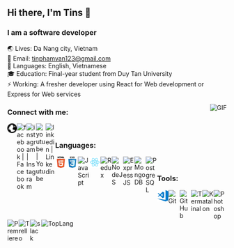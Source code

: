 ## Hi there, I'm Tins 👋

### I am a software developer

🌏 Lives: Da Nang city, Vietnam <br/>
📨 Email: tinphamvan123@gmail.com <br/>
📕 Languages: English, Vietnamese <br/>
🎓 Education: Final-year student from Duy Tan University <br/>
⚡ Working: A fresher developer using React for Web development or Express for Web services

<img align="right" alt="GIF" src="https://i.pinimg.com/originals/e4/26/70/e426702edf874b181aced1e2fa5c6cde.gif" />

### Connect with me:

[<img align="left" alt="tinspham.surge.sh" width="22px" src="https://raw.githubusercontent.com/iconic/open-iconic/master/svg/globe.svg" style="color: #0095d5" />][website]
[<img align="left" alt="facebook | Facebook" width="22px" src="https://cdn.jsdelivr.net/npm/simple-icons@v3/icons/facebook.svg" />][facebook]
[<img align="left" alt="instagram | Instagram" width="22px" src="https://cdn.jsdelivr.net/npm/simple-icons@v3/icons/instagram.svg" />][instagram]
[<img align="left" alt="youtube | Youtube" width="22px" src="https://simpleicons.org/icons/youtube.svg" />][youtube]
[<img align="left" alt="linkedin | Linkedin" width="22px" src="https://simpleicons.org/icons/logmein.svg" />][linkedin]
<br />

### Languages:

[<img align="left" alt="HTML5" width="26px" src="https://raw.githubusercontent.com/github/explore/80688e429a7d4ef2fca1e82350fe8e3517d3494d/topics/html/html.png" />][webdevplaylist]
[<img align="left" alt="CSS3" width="26px" src="https://raw.githubusercontent.com/github/explore/80688e429a7d4ef2fca1e82350fe8e3517d3494d/topics/css/css.png" />][webdevplaylist]
[<img align="left" alt="JavaScript" width="26px" src="https://img.icons8.com/dusk/64/000000/javascript-logo.png" />][webdevplaylist]
[<img align="left" alt="React" width="26px" src="https://raw.githubusercontent.com/github/explore/80688e429a7d4ef2fca1e82350fe8e3517d3494d/topics/react/react.png" />][webdevplaylist]
[<img align="left" alt="Redux" width="26px" src="https://img.icons8.com/color/48/000000/redux.png" />][webdevplaylist]
[<img align="left" alt="NodeJS" width="26px" src="https://img.icons8.com/color/48/000000/nodejs.png" />][webdevplaylist]
[<img align="left" alt="ExpressJS" width="26px" src="https://d2eip9sf3oo6c2.cloudfront.net/tags/images/000/000/359/full/expressjslogo.png" />][webdevplaylist]
[<img align="left" alt="MongoDB" width="26px" src="https://img.icons8.com/color/48/000000/mongodb.png" />][webdevplaylist]
[<img align="left" alt="PostgreSQL" width="26px" src="https://img.icons8.com/color/48/000000/postgreesql.png" />][webdevplaylist]

<br />

### Tools:

[<img align="left" alt="Visual Studio Code" width="26px" src="https://raw.githubusercontent.com/github/explore/80688e429a7d4ef2fca1e82350fe8e3517d3494d/topics/visual-studio-code/visual-studio-code.png" />][webdevplaylist]
[<img align="left" alt="Git" width="26px" src="https://img.icons8.com/color/48/000000/git.png" />][webdevplaylist]
[<img align="left" alt="GitHub" width="26px" src="https://img.icons8.com/nolan/64/github.png"/>][webdevplaylist]
[<img align="left" alt="Terminal" width="26px" src="https://img.icons8.com/fluent/48/000000/console.png" />][webdevplaylist]
[<img align="left" alt="Katalon" width="26px" src="https://d1h3p5fzmizjvp.cloudfront.net/wp-content/uploads/2019/10/22154517/katalon_icon_color_normal.png" />][webdevplaylist]
[<img align="left" alt="Photoshop" width="26px" src="https://img.icons8.com/fluent/50/000000/adobe-photoshop.png" />][webdevplaylist]
[<img align="left" alt="Premiere" width="26px" src="https://img.icons8.com/color/48/000000/adobe-premiere-pro.png" />][webdevplaylist]
[<img align="left" alt="Trello" width="26px" src="https://img.icons8.com/color/48/000000/trello.png" />][webdevplaylist]
[<img align="left" alt="slack" width="26px" src="https://img.icons8.com/color/48/000000/slack-new.png" />][webdevplaylist]

<br />
<br />

<img align="left" alt="TopLang" src="https://github-readme-stats.vercel.app/api?username=tinspham209" />

[website]: https://tinspham.surge.sh
[facebook]: https://fb.com/tinspham.209
[instagram]: https://instagram.com/phamthitins
[youtube]: https://www.youtube.com/channel/UC7Yl-1r1qQwSB1Rej2UlaNQ/
[linkedin]: https://www.linkedin.com/in/phamvantins/
[webdevplaylist]: https://tinspham.surge.sh
